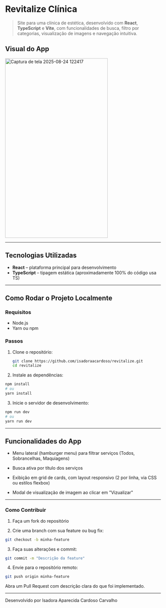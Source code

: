 # Revitalize Clínica

> Site para uma clínica de estética, desenvolvido com **React**, **TypeScript** e **Vite**, com funcionalidades de busca, filtro por categorias, visualização de imagens e navegação intuitiva.

##  Visual do App
<img width="332" height="579" alt="Captura de tela 2025-08-24 122417" src="https://github.com/user-attachments/assets/269d1158-ea33-4cf0-aeec-72d0157b72d4" />

---

##  Tecnologias Utilizadas

- **React** – plataforma principal para desenvolvimento
- **TypeScript** – tipagem estática (aproximadamente 100% do código usa TS) 

---

##  Como Rodar o Projeto Localmente

### Requisitos

- Node.js
- Yarn ou npm

### Passos

1. Clone o repositório:
   ```bash
   git clone https://github.com/isadoraacardoso/revitalize.git
   cd revitalize

2. Instale as dependências:
  ```bash
  npm install
  # ou
  yarn install
 ```

3. Inicie o servidor de desenvolvimento:
  ```bash
  npm run dev
  # ou
  yarn run dev
 ```
---

## Funcionalidades do App

- Menu lateral (hamburger menu) para filtrar serviços (Todos, Sobrancelhas, Maquiagens)

- Busca ativa por título dos serviços

- Exibição em grid de cards, com layout responsivo (2 por linha, via CSS ou estilos flexbox)

- Modal de visualização de imagem ao clicar em "Vizualizar"

---

### Como Contribuir

1. Faça um fork do repositório

2. Crie uma branch com sua feature ou bug fix:
```bash
git checkout -b minha-feature
```

3. Faça suas alterações e commit:
```bash
git commit -m "Descrição da feature"
```

4. Envie para o repositório remoto:
```bash
git push origin minha-feature
```

Abra um Pull Request com descrição clara do que foi implementado.

---

Desenvolvido por Isadora Aparecida Cardoso Carvalho
